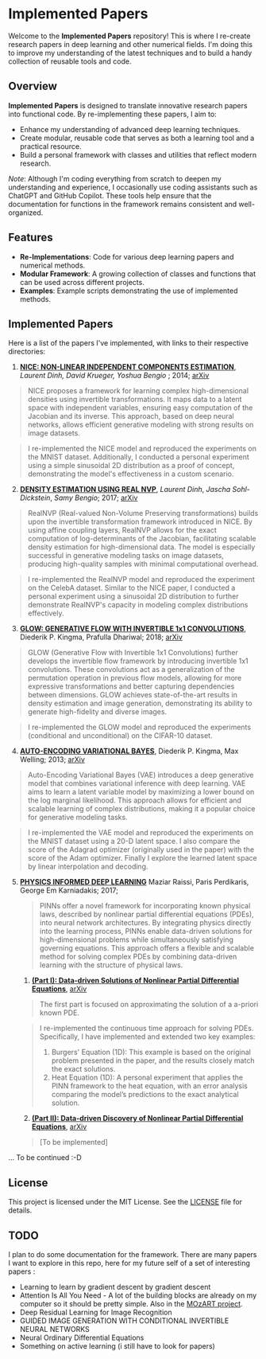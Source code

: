 # Implemented Papers

Welcome to the **Implemented Papers** repository! This is where I re-create research papers in deep learning and other numerical fields. I'm doing this to improve my understanding of the latest techniques and to build a handy collection of reusable tools and code.

## Overview

**Implemented Papers** is designed to translate innovative research papers into functional code. By re-implementing these papers, I aim to:

- Enhance my understanding of advanced deep learning techniques.
- Create modular, reusable code that serves as both a learning tool and a practical resource.
- Build a personal framework with classes and utilities that reflect modern research.

*Note*: Although I'm coding everything from scratch to deepen my understanding and experience, I occasionally use coding assistants such as ChatGPT and GitHub Copilot. These tools help ensure that the documentation for functions in the framework remains consistent and well-organized.

## Features

- **Re-Implementations**: Code for various deep learning papers and numerical methods.
- **Modular Framework**: A growing collection of classes and functions that can be used across different projects.
- **Examples**: Example scripts demonstrating the use of implemented methods.

## Implemented Papers

Here is a list of the papers I've implemented, with links to their respective directories:

1. **[NICE: NON-LINEAR INDEPENDENT COMPONENTS ESTIMATION](papers/nice/NICE.md)**, *Laurent Dinh, David Krueger, Yoshua Bengio* ; 2014; [arXiv](https://arxiv.org/pdf/1410.8516) 
> NICE proposes a framework for learning complex high-dimensional densities using invertible transformations. It maps data to a latent space with independent variables, ensuring easy computation of the Jacobian and its inverse. This approach, based on deep neural networks, allows efficient generative modeling with strong results on image datasets.

> I re-implemented the NICE model and reproduced the experiments on the MNIST dataset. Additionally, I conducted a personal experiment using a simple sinusoidal 2D distribution as a proof of concept, demonstrating the model's effectiveness in a custom scenario.

2.  **[DENSITY ESTIMATION USING REAL NVP](papers/real_nvp/real%20NVP.md)**, *Laurent Dinh*, *Jascha Sohl-Dickstein*, *Samy Bengio*; 2017; [arXiv](https://arxiv.org/pdf/1605.08803)
> RealNVP (Real-valued Non-Volume Preserving transformations) builds upon the invertible transformation framework introduced in NICE. By using affine coupling layers, RealNVP allows for the exact computation of log-determinants of the Jacobian, facilitating scalable density estimation for high-dimensional data. The model is especially successful in generative modeling tasks on image datasets, producing high-quality samples with minimal computational overhead.

> I re-implemented the RealNVP model and reproduced the experiment on the CelebA dataset. Similar to the NICE paper, I conducted a personal experiment using a sinusoidal 2D distribution to further demonstrate RealNVP's capacity in modeling complex distributions effectively. 


3. **[GLOW: GENERATIVE FLOW WITH INVERTIBLE 1x1 CONVOLUTIONS](papers/glow/GLOW.md)**, Diederik P. Kingma, Prafulla Dhariwal; 2018; [arXiv](https://arxiv.org/abs/1807.03039)

> GLOW (Generative Flow with Invertible 1x1 Convolutions) further develops the invertible flow framework by introducing invertible 1x1 convolutions. These convolutions act as a generalization of the permutation operation in previous flow models, allowing for more expressive transformations and better capturing dependencies between dimensions. GLOW achieves state-of-the-art results in density estimation and image generation, demonstrating its ability to generate high-fidelity and diverse images.

> I re-implemented the GLOW model and reproduced the experiments (conditional and unconditional) on the CIFAR-10 dataset.

4. **[AUTO-ENCODING VARIATIONAL BAYES](papers/auto-encoding_variational_bayes/VAE.md)**, Diederik P. Kingma, Max Welling; 2013; [arXiv](https://arxiv.org/abs/1312.6114)

> Auto-Encoding Variational Bayes (VAE) introduces a deep generative model that combines variational inference with deep learning. VAE aims to learn a latent variable model by maximizing a lower bound on the log marginal likelihood. This approach allows for efficient and scalable learning of complex distributions, making it a popular choice for generative modeling tasks.

> I re-implemented the VAE model and reproduced the experiments on the MNIST dataset using a 20-D latent space. I also compare the score of the Adagrad optimizer (originally used in the paper) with the score of the Adam optimizer. Finally I explore the learned latent space by linear interpolation and decoding.

5. **[PHYSICS INFORMED DEEP LEARNING](papers/pinn/PINN.md)** Maziar Raissi, Paris Perdikaris, George Em Karniadakis; 2017;

    > PINNs offer a novel framework for incorporating known physical laws, described by nonlinear partial differential equations (PDEs), into neural network architectures. By integrating physics directly into the learning process, PINNs enable data-driven solutions for high-dimensional problems while simultaneously satisfying governing equations. This approach offers a flexible and scalable method for solving complex PDEs by combining data-driven learning with the structure of physical laws.


   1. **[(Part I): Data-driven Solutions of Nonlinear Partial Differential Equations](papers/pinn/PINN.md)**, [arXiv](https://arxiv.org/abs/1711.10561)

    > The first part is focused on approximating the solution of a a-priori known PDE. 

    > I re-implemented the continuous time approach for solving PDEs. Specifically, I have implemented and extended two key examples:
    > 1. Burgers' Equation (1D): This example is based on the original problem presented in the paper, and the results closely match the exact solutions.
    > 2. Heat Equation (1D): A personal experiment that applies the PINN framework to the heat equation, with an error analysis comparing the model’s predictions to the exact analytical solution.

   2. **[(Part II): Data-driven Discovery of Nonlinear Partial Differential Equations](papers/pinn/PINN.md)**, [arXiv](https://arxiv.org/abs/1711.10566)

    > [To be implemented]

... To be continued :-D

## License

This project is licensed under the MIT License. See the [LICENSE](LICENSE) file for details.

## TODO

I plan to do some documentation for the framework. There are many papers I want to explore in this repo, here for my future self of a set of interesting papers :
- Learning to learn by gradient descent by gradient descent
- Attention Is All You Need - A lot of the building blocks are already on my computer so it should be pretty simple. Also in the [MOzART project](https://github.com/julienbrandoit/INFO8010---MOZART---Generating-Music-with-Transformers).
- Deep Residual Learning for Image Recognition
- GUIDED IMAGE GENERATION WITH CONDITIONAL INVERTIBLE NEURAL NETWORKS
- Neural Ordinary Differential Equations
- Something on active learning (i still have to look for papers)
